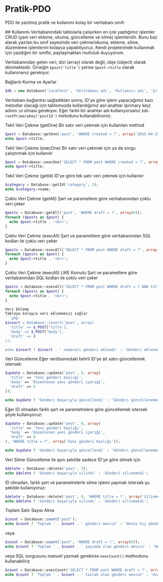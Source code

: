 # Pratik-PDO
PDO ile yazılmış pratik ve kullanımı kolay bir veritabanı sınıfı

## Kullanımı
Veritabanındaki tablolarla çalışırken en çok yaptığımız işlemler CRUD (yani veri ekleme, okuma, güncelleme ve silme) işlemleridir. Bunu baz alarak yazılan bu sınıf sayesinde veri çekme/okuma, ekleme, silme, düzenleme işlemlerini kolayca yapabiliyoruz. Kendi projelerimde kullanmak için yazdığım bir sınıftır, paylaşmaktan mutluluk duyuyorum.

Veritabanından gelen veri; dizi (array) olarak değil, obje (object) olarak dönmektedir. Örneğin `$post['title']` yerine `$post->title` olarak kullanmanız gerekiyor. 

Bağlantı Kurma ve Ayarlar
```php
$db = new Database('localhost', 'Veritabanı adı', 'Kullanıcı adı', 'Şifre');
```
Veritabanı bağlantısı sağladıktan sonra, ID'ye göre işlem yapacağımız bazı metodlar olacağı için tablomuzda kullandığımız asıl anahtar (primary key) adının `id` olması gerekiyor. Eğer farklı bir anahtar adı kullanıyorsanız `$db->setPrimaryKey('postId')` metodunu kullanabilirsiniz.

Tekil Veri Çekme (getOne)
Bir satır veri çekmek için kullanılan method
```php
$post = Database::getOne('post', 'WHERE created = ?', array('2015-04-15 12:24:14'));
echo $post->title;
```

Tekil Veri Çekme (execOne)
Bir satır veri çekmek için ya da sorgu çalıştırmak için kullanılır
```php
$post = Database::execOne('SELECT * FROM post WHERE created = ?', array('2015-04-15 12:24:14'));
echo $post->title;
```

Tekil Veri Çekme (getId)
ID'ye göre tek satır veri çekmek için kullanılır
```php
$category = Database::getId('category', 5);
echo $category->name;
```

Çoklu Veri Çekme (getAll)
Şart ve parametlere göre veritabanından çoklu veri çeker
```php
$posts = Database::getAll('post', 'WHERE draft = ?', array(0));
foreach ($posts as $post) {
  echo $post->title . '<br>';
}
```

Çoklu Veri Çekme (execAll)
Şart ve parametlere göre veritabanından SQL kodları ile çoklu veri çeker
```php
$posts = Database::execAll('SELECT * FROM post WHERE draft = ?', array(0));
foreach ($posts as $post) {
  echo $post->title . '<br>';
}
```
Çoklu Veri Çekme (execAll) LIKE Komutu
Şart ve parametlere göre veritabanından SQL kodları ile çoklu veri çeker
```php
$posts = Database::execAll('SELECT * FROM post WHERE draft = ? AND title LIKE ?', array(0,'%'title'%'));
foreach ($posts as $post) {
  echo $post->title . '<br>';
}

Veri Ekleme
Tabloya kolayca veri eklememizi sağlar
```php
$insert = Database::insert('post', array(
  'title' => $_POST['title'],
  'body' => $_POST['body'],
  'draft' => 0
));

echo $insert ? $insert . ' numaralı gönderi eklendi' : 'Gönderi eklenemedi';
```

Veri Güncelleme
Eğer veritbanındaki belirli ID'ye ait satırı güncellemek istersek:
```php
$update = Database::update('post', 5, array(
  'title' => 'Yeni gönderi başlığı',
  'body' => 'Düzenlenen yeni gönderi içeriği',
  'draft' => 0
));

echo $update ? 'Gönderi başarıyla güncellendi' : 'Gönderi güncellenemedi';
```

Eğer ID olmadan farklı şart ve parametrelere göre güncellemek istersek şöyle kullanıyoruz:
```php
$update = Database::update('post', 0, array(
  'title' => 'Yeni gönderi başlığı',
  'body' => 'Düzenlenen yeni gönderi içeriği',
  'draft' => 0
), 'WHERE title = ?', array('Eski gönderi başlığı'));

echo $update ? 'Gönderi başarıyla güncellendi' : 'Gönderi güncellenemedi';
```

Veri Silme
Güncelleme ile aynı şekilde sadece ID'ye göre silmek için
```php
$delete = Database::delete('post', 5);
echo $delete ? 'Gönderi başarıyla silindi' : 'Gönderi silinemedi';
```

ID olmadan, farklı şart ve parametrelerle silme işlemi yapmak istersek şu şekilde kullanıyoruz:
```php
$delete = Database::delete('post', 0, 'WHERE title = ?', array('Silinmelik gönderi'));
echo $delete ? 'Gönderi başarıyla silindi' : 'Gönderi silinemedi';
```

Toplam Satır Sayısı Alma
```php
$count = Database::count('post');
echo $count ? 'Toplam ' . $count . ' gönderi mevcut' : 'Henüz hiç gönderi yok';
```
veya
```php
$count = Database::count('post', 'WHERE draft = ?', array(0));
echo $count ? 'Toplam ' . $count . ' yayımda olan gönderi mevcut' : 'Henüz hiç yayımlanmış gönderi yok';
```
veya SQL sorgusunu manuel yazmak gerekirse `execCount()` methodunu kullanabiliriz
```php
$count = Database::execCount('SELECT * FROM post WHERE draft = ?', array(1));
echo $count ? 'Toplam ' . $count . ' taslak olan gönderi mevcut' : 'Hiç taslak gönderi yok';
```
